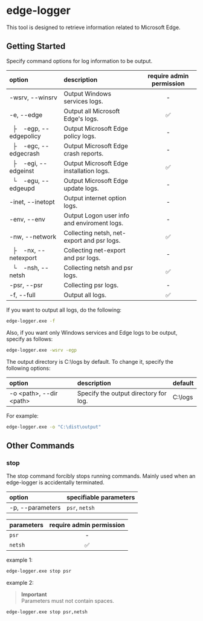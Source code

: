 # edge-logger

This tool is designed to retrieve information related to Microsoft Edge.

## Getting Started

Specify command options for log information to be output.

| option | description | require admin permission |
| :-- | :-- | :--: |
| -wsrv, --winsrv | Output Windows services logs. | - |
| -e, --edge | Output all Microsoft Edge's logs. | ✅ |
| &nbsp;&nbsp;├&nbsp;&nbsp;&nbsp; -egp, --edgepolicy | Output Microsoft Edge policy logs. | - |
| &nbsp;&nbsp;├&nbsp;&nbsp;&nbsp; -egc, --edgecrash | Output Microsoft Edge crash reports. | - |
| &nbsp;&nbsp;├&nbsp;&nbsp;&nbsp; -egi, --edgeinst | Output Microsoft Edge installation logs. | ✅ |
| &nbsp;&nbsp;└&nbsp;&nbsp;&nbsp; -egu, --edgeupd | Output Microsoft Edge update logs. | - |
| -inet, --inetopt | Output internet option logs. | - |
| -env, --env | Output Logon user info and enviroment logs. | - |
| -nw, --network | Collecting netsh, net-export and psr logs. | ✅ |
| &nbsp;&nbsp;├&nbsp;&nbsp;&nbsp; -nx, --netexport | Collecting net-export and psr logs. | - |
| &nbsp;&nbsp;└&nbsp;&nbsp;&nbsp; -nsh, --netsh | Collecting netsh and psr logs. | ✅ |
| -psr, --psr | Collecting psr logs. | - |
| -f, --full | Output all logs. | ✅ |

If you want to output all logs, do the following:

```cmd
edge-logger.exe -f
```

Also, if you want only Windows services and Edge logs to be output, specify as follows:
```cmd
edge-logger.exe -wsrv -egp
```

The output directory is C:\logs by default.
To change it, specify the following options:

| option | description | default |
| :-- | :-- | :-- |
| -o &lt;path&gt;, --dir &lt;path&gt; | Specify the output directory for log. | C:\logs |

For example:

```cmd
edge-logger.exe -o "C:\dist\output"
```

## Other Commands

### stop
The stop command forcibly stops running commands.
Mainly used when an edge-logger is accidentally terminated.

| option | specifiable parameters |
| :-- | :-- |
| -p, --parameters | `psr`, `netsh` |

| parameters | require admin permission |
| :-- | :--: |
| `psr` | - |
| `netsh` | ✅ |

example 1:
```cmd
edge-logger.exe stop psr
```

example 2:
> **Important**<br>
> Parameters must not contain spaces.
```cmd
edge-logger.exe stop psr,netsh
```